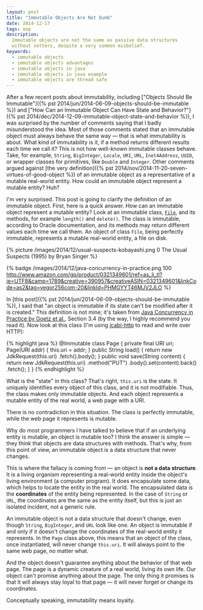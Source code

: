 ```yaml
---
layout: post
title: "Immutable Objects Are Not Dumb"
date: 2014-12-17
tags: oop
description:
  Immutable objects are not the same as passive data structures
  without setters, despite a very common misbelief.
keywords:
  - immutable objects
  - immutable objects advantages
  - immutable objects in java
  - immutable objects in java example
  - immutable objects are thread safe
---
```


After a few recent posts about immutability, including
["Objects Should Be Immutable"]({% pst 2014/jun/2014-06-09-objects-should-be-immutable %}) and
["How Can an Immutable Object Can Have State and Behavior?"]({% pst 2014/dec/2014-12-09-immutable-object-state-and-behavior %}),
I was surprised by the number of comments saying that I badly misunderstood
the idea. Most of those comments stated that an immutable object must always behave
the same way &mdash; that is what immutability is about. What kind of immutability
is it, if a method returns different results each time we call it?
This is not how well-known immutable classes behave. Take, for example, `String`, `BigInteger`,
`Locale`, `URI`, `URL`, `Inet4Address`, `UUID`, or wrapper classes for primitives, like `Double` and
`Integer`. Other comments argued against
[the very definition]({% pst 2014/nov/2014-11-20-seven-virtues-of-good-object %})
of an immutable object as a representative of a mutable real-world entity. How
could an immutable object represent a mutable entity? Huh?

I'm very surprised. This post is going to clarify the definition of an immutable
object. First, here is a quick answer. How can an immutable object represent a mutable entity?
Look at an immutable class,
[`File`](http://docs.oracle.com/javase/7/docs/api/java/io/File.html),
and its methods, for example `length()` and `delete()`. The class is immutable, according
to Oracle documentation, and its methods may return different values each time
we call them. An object of class `File`, being perfectly immutable,
represents a mutable real-world entity, a file on disk.

<!--more-->

{% picture /images/2014/12/usual-suspects-kobayashi.png 0 The Usual Suspects (1995) by Bryan Singer %}

{% badge /images/2014/12/java-concurrency-in-practice.png 100 http://www.amazon.com/gp/product/0321349601/ref=as_li_tl?ie=UTF8&camp=1789&creative=390957&creativeASIN=0321349601&linkCode=as2&tag=yegor256com-20&linkId=PHMGYYT46MJV2JLO %}

In [this post]({% pst 2014/jun/2014-06-09-objects-should-be-immutable %}), I said
that "an object is immutable if its state can't be modified after it is created."
This definition is not mine; it's taken from
[Java Concurrency in Practice by Goetz et al.](http://www.amazon.com/gp/product/0321349601/ref=as_li_tl?ie=UTF8&camp=1789&creative=390957&creativeASIN=0321349601&linkCode=as2&tag=yegor256com-20&linkId=PHMGYYT46MJV2JLO), Section 3.4
(by the way, I highly recommend you read it). Now look at this class
(I'm using [jcabi-http](http://http.jcabi.com) to read and write over HTTP):

{% highlight java %}
@Immutable
class Page {
  private final URI uri;
  Page(URI addr) {
    this.uri = addr;
  }
  public String load() {
    return new JdkRequest(this.uri)
      .fetch().body();
  }
  public void save(String content) {
    return new JdkRequest(this.uri)
      .method("PUT")
      .body().set(content).back()
      .fetch();
  }
}
{% endhighlight %}

What is the "state" in this class? That's right, `this.uri` is the state. It
uniquely identifies every object of this class, and it is not modifiable. Thus,
the class makes only immutable objects. And each object represents a
mutable entity of the real world, a web page with a URI.

There is no contradiction in this situation. The class is perfectly immutable,
while the web page it represents is mutable.

Why do most programmers I have talked to believe that
if an underlying entity is mutable, an object is mutable too? I think the
answer is simple &mdash; they think that objects are
data structures with methods. That's why, from this point of view,
an immutable object is a data structure that never changes.

This is where the fallacy is coming from &mdash; an object is
**not a data structure**. It is a living organism representing
a real-world entity inside the object's living environment (a computer program).
It does encapsulate some data, which helps to locate the entity in the real world. The encapsulated
data is the **coordinates** of the entity being represented. In the case
of `String` or `URL`, the coordinates are the same as the
entity itself, but this is just an isolated incident, not a generic rule.

An immutable object is not a data structure that doesn't change, even
though `String`, `BigInteger`, and `URL` look like one. An object is immutable
if and only if it doesn't change the coordinates of the real-world entity
it represents. In the `Page` class above, this means that an object of
the class, once instantiated, will never change `this.uri`. It will
always point to the same web page, no matter what.

And the object doesn't guarantee anything about the behavior of that web page. The page
is a dynamic creature of a real world, living its own life. Our object
can't promise anything about the page. The only thing it promises is that
it will always stay loyal to that page &mdash; it will never forget or change
its coordinates.

Conceptually speaking, immutability means loyalty.
